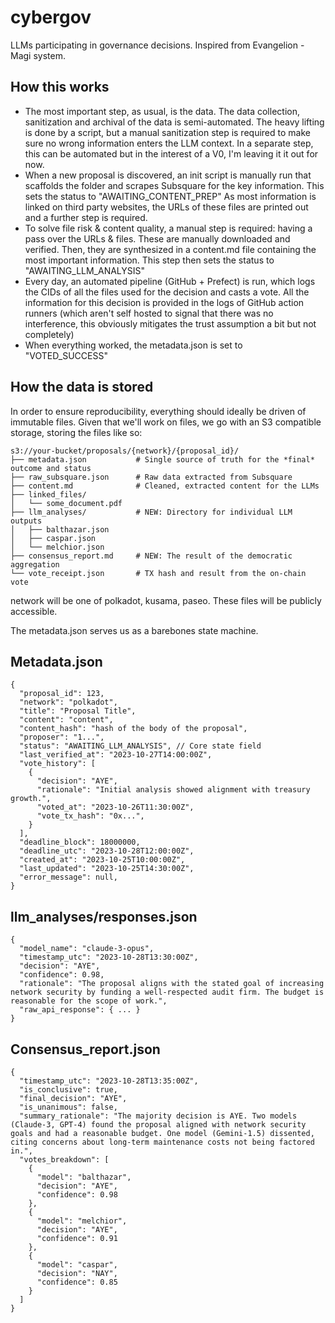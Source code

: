 # cybergov

LLMs participating in governance decisions. Inspired from Evangelion - Magi system. 


## How this works

- The most important step, as usual, is the data. The data collection, sanitization and archival of the data is semi-automated. The heavy lifting is done by a script, but a manual sanitization step is required to make sure no wrong information enters the LLM context. In a separate step, this can be automated but in the interest of a V0, I'm leaving it it out for now.
- When a new proposal is discovered, an init script is manually run that scaffolds the folder and scrapes Subsquare for the key information. This sets the status to "AWAITING_CONTENT_PREP" As most information is linked on third party websites, the URLs of these files are printed out and a further step is required. 
- To solve file risk & content quality, a manual step is required: having a pass over the URLs & files. These are manually downloaded and verified. Then, they are synthesized in a content.md file containing the most important information. This step then sets the status to "AWAITING_LLM_ANALYSIS"
- Every day, an automated pipeline (GitHub + Prefect) is run, which logs the CIDs of all the files used for the decision and casts a vote. All the information for this decision is provided in the logs of GitHub action runners (which aren't self hosted to signal that there was no interference, this obviously mitigates the trust assumption a bit but not completely)
- When everything worked, the metadata.json is set to "VOTED_SUCCESS"



## How the data is stored

In order to ensure reproducibility, everything should ideally be driven of immutable files. Given that we'll work on files, we go with an S3 compatible storage, storing the files like so:

```
s3://your-bucket/proposals/{network}/{proposal_id}/
├── metadata.json           # Single source of truth for the *final* outcome and status
├── raw_subsquare.json		# Raw data extracted from Subsquare
├── content.md 				# Cleaned, extracted content for the LLMs
├── linked_files/
│   └── some_document.pdf	
├── llm_analyses/           # NEW: Directory for individual LLM outputs
│   ├── balthazar.json
│   ├── caspar.json
│   └── melchior.json
├── consensus_report.md     # NEW: The result of the democratic aggregation
└── vote_receipt.json 		# TX hash and result from the on-chain vote
```

network will be one of polkadot, kusama, paseo. These files will be publicly accessible. 

The metadata.json serves us as a barebones state machine. 



## Metadata.json 

```
{
  "proposal_id": 123,
  "network": "polkadot",
  "title": "Proposal Title",
  "content": "content",
  "content_hash": "hash of the body of the proposal",
  "proposer": "1...",
  "status": "AWAITING_LLM_ANALYSIS", // Core state field
  "last_verified_at": "2023-10-27T14:00:00Z",
  "vote_history": [
    {
      "decision": "AYE",
      "rationale": "Initial analysis showed alignment with treasury growth.",
      "voted_at": "2023-10-26T11:30:00Z",
      "vote_tx_hash": "0x...",
    }
  ],
  "deadline_block": 18000000,
  "deadline_utc": "2023-10-28T12:00:00Z",
  "created_at": "2023-10-25T10:00:00Z",
  "last_updated": "2023-10-25T14:30:00Z",
  "error_message": null,
}
```

## llm_analyses/responses.json

```
{
  "model_name": "claude-3-opus",
  "timestamp_utc": "2023-10-28T13:30:00Z",
  "decision": "AYE",
  "confidence": 0.98,
  "rationale": "The proposal aligns with the stated goal of increasing network security by funding a well-respected audit firm. The budget is reasonable for the scope of work.",
  "raw_api_response": { ... } 
}
```

## Consensus_report.json

```
{
  "timestamp_utc": "2023-10-28T13:35:00Z",
  "is_conclusive": true, 
  "final_decision": "AYE",
  "is_unanimous": false,
  "summary_rationale": "The majority decision is AYE. Two models (Claude-3, GPT-4) found the proposal aligned with network security goals and had a reasonable budget. One model (Gemini-1.5) dissented, citing concerns about long-term maintenance costs not being factored in.",
  "votes_breakdown": [
    {
      "model": "balthazar",
      "decision": "AYE",
      "confidence": 0.98
    },
    {
      "model": "melchior",
      "decision": "AYE",
      "confidence": 0.91
    },
    {
      "model": "caspar",
      "decision": "NAY",
      "confidence": 0.85
    }
  ]
}
```
